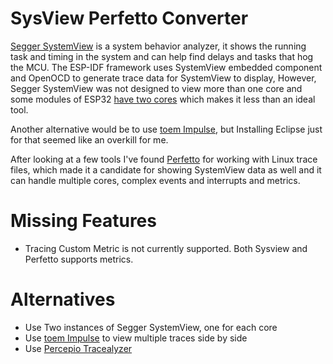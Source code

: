# SysView Perfetto Converter
[Segger SystemView](https://www.segger.com/products/development-tools/systemview/) is a system behavior analyzer, it shows the running task and timing in the system and can help find delays and tasks that hog the MCU. The ESP-IDF framework uses SystemView embedded component and OpenOCD to generate trace data for SystemView to display, However, Segger SystemView was not designed to view more than one core and some modules of ESP32 [have two cores](https://docs.espressif.com/projects/esp-idf/en/latest/esp32/api-guides/app_trace.html#data-visualization) which makes it less than an ideal tool.

Another alternative would be to use [toem Impulse](https://docs.espressif.com/projects/esp-idf/en/latest/esp32/api-guides/app_trace.html#configure-impulse-for-dual-core-traces), but Installing Eclipse just for that seemed like an overkill for me.

After looking at a few tools I've found [Perfetto](https://perfetto.dev/) for working with Linux trace files, which made it a candidate for showing SystemView data as well and it can handle multiple cores, complex events and interrupts and metrics.



# Missing Features
- Tracing Custom Metric is not currently supported. Both Sysview and Perfetto supports metrics.

# Alternatives
- Use Two instances of Segger SystemView, one for each core
- Use [toem Impulse](https://mcuoneclipse.com/2016/07/31/impulse-segger-systemview-in-eclipse/) to view multiple traces side by side
- Use [Percepio Tracealyzer](https://www.freertos.org/FreeRTOS-Plus/FreeRTOS_Plus_Trace/FreeRTOS_Plus_Trace.html) 